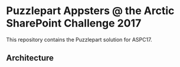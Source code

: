 # Puzzlepart Appsters @ the Arctic SharePoint Challenge 2017 #

This repository contains the Puzzlepart solution for ASPC17.

## Architecture ##


